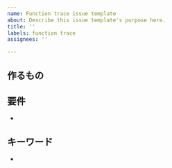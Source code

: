 ```yaml
---
name: Function trace issue template
about: Describe this issue template's purpose here.
title: ''
labels: function trace
assignees: ''

---
```


## 作るもの


## 要件
 * 

## キーワード
 *
